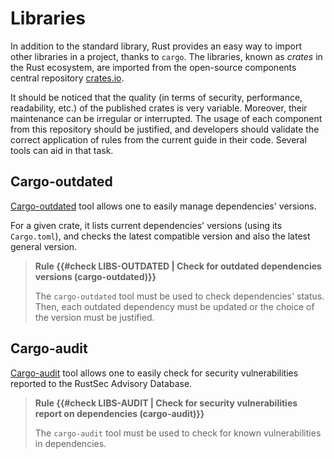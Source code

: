 # Libraries

In addition to the standard library, Rust provides an easy way to import other
libraries in a project, thanks to `cargo`. The libraries, known as *crates* in
the Rust ecosystem, are imported from the open-source components central
repository [crates.io](https://crates.io).

It should be noticed that the quality (in terms of security, performance,
readability, etc.) of the published crates is very variable. Moreover, their
maintenance can be irregular or interrupted. The usage of each component from
this repository should be justified, and developers should validate the
correct application of rules from the current guide in their code. Several tools
can aid in that task.

## Cargo-outdated

[Cargo-outdated] tool allows one to easily manage dependencies' versions.

For a given crate, it lists current dependencies' versions (using its
`Cargo.toml`), and checks the latest compatible version and also the latest general
version.

> **Rule {{#check LIBS-OUTDATED | Check for outdated dependencies versions (cargo-outdated)}}**
>
> The `cargo-outdated` tool must be used to check dependencies' status. Then,
> each outdated dependency must be updated or the choice of the version must be
> justified.

[cargo-outdated]: https://github.com/kbknapp/cargo-outdated

## Cargo-audit

[Cargo-audit] tool allows one to easily check for security vulnerabilities
reported to the RustSec Advisory Database.

> **Rule {{#check LIBS-AUDIT | Check for security vulnerabilities report on dependencies (cargo-audit)}}**
>
> The `cargo-audit` tool must be used to check for known vulnerabilities in
> dependencies.

[cargo-audit]: https://github.com/RustSec/cargo-audit

<!-- ## Unsafe code in libraries -->

<!--
<mark>TODO</mark>: `unsafe` blocks are discussed in the following chapter.
One needs to ensure that this kind of block is not misused in project
dependencies.
-->

<!--
> **Recommendation {{#check LIBS-UNSAFE | Check for unsafe code in dependencies}}**
>
> <mark>TODO</mark>: check that no `unsafe` blocks appear in the imported
> dependencies (with a tool?).
-->
